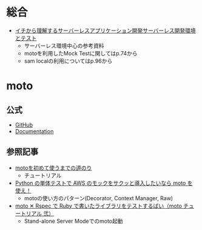 # 総合
- [イチから理解するサーバーレスアプリケーション開発サーバーレス開発環境とテスト](https://pages.awscloud.com/rs/112-TZM-766/images/20200827_serverless_session2.pdf)
  - サーバーレス環境中心の参考資料
  - motoを利用したMock Testに関してはp.74から
  - sam localの利用についてはp.96から

# moto
## 公式
- [GitHub](https://github.com/spulec/moto)
- [Documentation](http://docs.getmoto.org/en/latest/)

## 参照記事
- [motoを初めて使うまでの道のり](https://qiita.com/aj2727/items/ae64617839c2ed2217d7)
  - チュートリアル
- [Python の単体テストで AWS のモックをサクッと導入したいなら moto を使え！](https://zenn.dev/todoker/articles/python-unittest-moto)
  - motoの使い方のパターン(Decorator, Context Manager, Raw)
- [moto ✕ Rspec で Ruby で書いたライブラリをテストするばい（moto チュートリアル 弐）](https://inokara.hateblo.jp/entry/2017/04/21/070000)
  - Stand-alone Server Modeでのmoto起動
